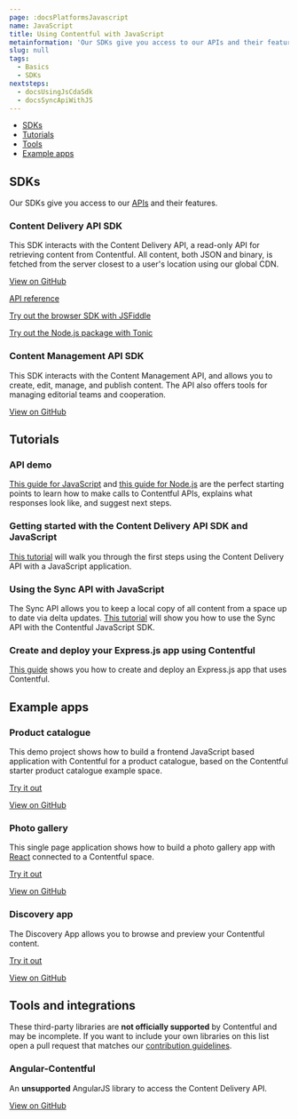 ```yaml
---
page: :docsPlatformsJavascript
name: JavaScript
title: Using Contentful with JavaScript
metainformation: 'Our SDKs give you access to our APIs and their features.'
slug: null
tags:
  - Basics
  - SDKs
nextsteps:
  - docsUsingJsCdaSdk
  - docsSyncApiWithJS
---
```


- [SDKs](#sdks)
- [Tutorials](#tutorials)
- [Tools](#tools-and-integrations)
- [Example apps](#example-apps)

## SDKs

Our SDKs give you access to our [APIs](/developers/docs/concepts/apis/) and their features.

### Content Delivery API SDK

This SDK interacts with the Content Delivery API, a read-only API for retrieving content from Contentful. All content, both JSON and binary, is fetched from the server closest to a user's location using our global CDN.

[View on GitHub](https://github.com/contentful/contentful.js)

[API reference](https://contentful.github.io/contentful.js)

[Try out the browser SDK with JSFiddle](https://jsfiddle.net/contentful/kefaj4s8/)

[Try out the Node.js package with Tonic](https://runkit.com/npm/contentful)

### Content Management API SDK

This SDK interacts with the Content Management API, and allows you to create, edit, manage, and publish content. The API also offers tools for managing editorial teams and cooperation.

[View on GitHub](https://github.com/contentful/contentful-management.js)

## Tutorials

### API demo

[This guide for JavaScript](/developers/api-demo/javascript/) and [this guide for Node.js](/developers/api-demo/nodejs/) are the perfect starting points to learn how to make calls to Contentful APIs, explains what responses look like, and suggest next steps.

### Getting started with the Content Delivery API SDK and JavaScript

[This tutorial](/developers/docs/javascript/tutorials/using-js-cda-sdk/) will walk you through the first steps using the Content Delivery API with a JavaScript application.

### Using the Sync API with JavaScript

The Sync API allows you to keep a local copy of all content from a space up to date via delta updates. [This tutorial](/developers/docs/javascript/tutorials/using-the-sync-api-with-js/) will show you how to use the Sync API with the Contentful JavaScript SDK.

### Create and deploy your Express.js app using Contentful

[This guide](/developers/docs/javascript/tutorials/create-expressjs-app-using-contentful/) shows you how to create and deploy an Express.js app that uses Contentful.

## Example apps

### Product catalogue

This demo project shows how to build a frontend JavaScript based application with Contentful for a product catalogue, based on the Contentful starter product catalogue example space.

[Try it out](https://contentful.github.io/product-catalogue-js/)

[View on GitHub](https://github.com/contentful/product-catalogue-js)

### Photo gallery

This single page application shows how to build a photo gallery app with [React](https://facebook.github.io/react/) connected to a Contentful space.

[Try it out](https://contentful.github.io/gallery-app-react/)

[View on GitHub](https://github.com/contentful/gallery-app-react)

### Discovery app

The Discovery App allows you to browse and preview your Contentful content.

[Try it out](https://contentful.github.io/discovery-app-react)

[View on GitHub](https://github.com/contentful/discovery-app-react)

## Tools and integrations

These third-party libraries are **not officially supported** by Contentful and may be incomplete. If you want to include your own libraries on this list open a pull request that matches our [contribution guidelines](https://github.com/contentful-labs/awesome-contentful/blob/master/CONTRIBUTING.md).

### Angular-Contentful

An **unsupported** AngularJS library to access the Content Delivery API.

[View on GitHub](https://github.com/jvandemo/angular-contentful)
